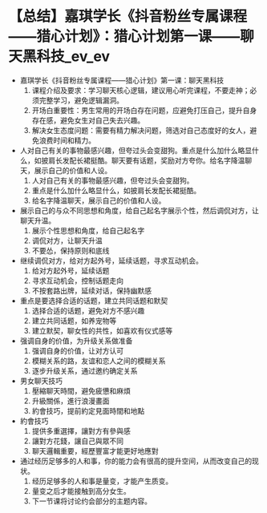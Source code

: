 # 【总结】嘉琪学长《抖音粉丝专属课程——猎心计划》：猎心计划第一课——聊天黑科技_ev_ev

-   嘉琪学长《抖音粉丝专属课程——猎心计划》第一课：聊天黑科技
    1.  课程介绍及要求：学习聊天核心逻辑，建议用心听完课程，不要走神；必须完整学习，避免逻辑漏洞。
    2.  开场白重要性：男生常用的开场白存在问题，应避免打压自己，提升自身存在感，避免女生对自己失去兴趣。
    3.  解决女生态度问题：需要有精力解决问题，筛选对自己态度好的女人，避免浪费时间和精力。
-   人对自己有关的事物最感兴趣，但夸过头会变甜狗。重点是什么加什么略显什么，如披肩长发配长裙挺酷。聊天要有话题，奖励对方夸你。给名字降温聊天，展示自己的价值和人设。
    1.  人对自己有关的事物最感兴趣，但夸过头会变甜狗。
    2.  重点是什么加什么略显什么，如披肩长发配长裙挺酷。
    3.  给名字降温聊天，展示自己的价值和人设。
-   展示自己的与众不同思想和角度，给自己起名字展示个性，然后调侃对方，让聊天升温。
    1.  展示个性思想和角度，给自己起名字
    2.  调侃对方，让聊天升温
    3.  不要怂，保持原则和底线
-   继续调侃对方，给对方起外号，延续话题，寻求互动机会。
    1.  给对方起外号，延续话题
    2.  寻求互动机会，控制话题走向
    3.  不按套路出牌，延续对话，保持幽默感
-   重点是要选择合适的话题，建立共同话题和默契
    1.  选择合适的话题，避免对方不感兴趣
    2.  建立共同话题，如养宠物等
    3.  建立默契，聊女性的共性，如喜欢有仪式感等
-   强调自身的价值，为升级关系做准备
    1.  强调自身的价值，让对方认可
    2.  模糊关系的路，友谊和恋人之间的模糊关系
    3.  逐步升级关系，通过邀约确定关系
-   男女聊天技巧
    1.  壓縮聊天時間，避免疲憊和麻煩
    2.  升級關係，進行浪漫畫面
    3.  約會技巧，提前約定見面時間和地點
-   約會技巧
    1.  提供多重選擇，讓對方有參與感
    2.  讓對方花錢，讓自己與眾不同
    3.  聊天邏輯重要，經歷豐富才能更好地應對
-   通过经历足够多的人和事，你的能力会有很高的提升空间，从而改变自己的现状。
    1.  经历足够多的人和事是量变，才能产生质变。
    2.  量变之后才能接触到高分女生。
    3.  下一节课将讨论约会部分的主题内容。
